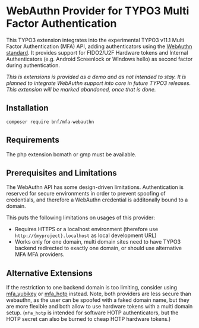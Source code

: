 # WebAuthn Provider for TYPO3 Multi Factor Authentication

This TYPO3 extension integrates into the experimental TYPO3 v11.1 Multi Factor Authentication (MFA) API,
adding authenticators using the [WebAuthn standard](https://webauthn.io). It provides support for
FIDO2/U2F Hardware tokens and Internal Authenticators (e.g. Android Screenlock or Windows hello) as
second factor during authentication.

*This is extensions is provided as a demo and as not intended to stay. It is planned to integrate WebAuthn
support into core in future TYPO3 releases. This extension will be marked abandoned, once that is done.*

## Installation

```
composer require bnf/mfa-webauthn
```

## Requirements

The php extension bcmath or gmp must be available.

## Prerequisites and Limitations

The WebAuthn API has some design-driven limitations.
Authentication is reserved for secure environments in order to prevent spoofing of credentials,
and therefore a WebAuthn credential is additonally bound to a domain.

This puts the following limitations on usages of this provider:

 * Requires HTTPS or a localhost environment
   (therefore use `http://{myproject}.localhost` as local development URL)
 * Works only for one domain, multi domain sites need to have TYPO3 backend redirected to exactly
   one domain, or should use alternative MFA MFA providers.


## Alternative Extensions

If the restriction to one backend domain is too limiting, consider using [mfa_yubikey](https://github.com/derhansen/mfa_yubikey)
 or [mfa_hotp](https://github.com/o-ba/mfa_hotp) instead. Note, both providers are less secure than webauthn, as the user
can be spoofed with a faked domain name, but they are more flexible and both allow to use hardware tokens with a multi
domain setup.
(`mfa_hotp` is intended for software HOTP authenticators, but the HOTP secret can also be burned to cheap HOTP hardware tokens.)
